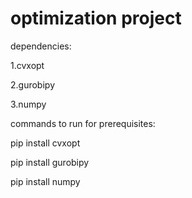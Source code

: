 # optimization project

dependencies:

1.cvxopt


2.gurobipy


3.numpy



commands to run for prerequisites:


pip install cvxopt


pip install gurobipy


pip install numpy
